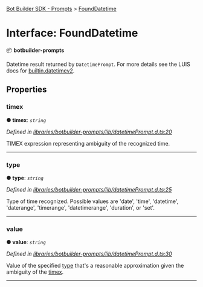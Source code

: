 [Bot Builder SDK - Prompts](../README.md) > [FoundDatetime](../interfaces/botbuilder_prompts.founddatetime.md)



# Interface: FoundDatetime


:package: **botbuilder-prompts**

Datetime result returned by `DatetimePrompt`. For more details see the LUIS docs for [builtin.datetimev2](https://docs.microsoft.com/en-us/azure/cognitive-services/luis/luis-reference-prebuilt-entities#builtindatetimev2).


## Properties
<a id="timex"></a>

###  timex

**●  timex**:  *`string`* 

*Defined in [libraries/botbuilder-prompts/lib/datetimePrompt.d.ts:20](https://github.com/Microsoft/botbuilder-js/blob/b50d910/libraries/botbuilder-prompts/lib/datetimePrompt.d.ts#L20)*



TIMEX expression representing ambiguity of the recognized time.




___

<a id="type"></a>

###  type

**●  type**:  *`string`* 

*Defined in [libraries/botbuilder-prompts/lib/datetimePrompt.d.ts:25](https://github.com/Microsoft/botbuilder-js/blob/b50d910/libraries/botbuilder-prompts/lib/datetimePrompt.d.ts#L25)*



Type of time recognized. Possible values are 'date', 'time', 'datetime', 'daterange', 'timerange', 'datetimerange', 'duration', or 'set'.




___

<a id="value"></a>

###  value

**●  value**:  *`string`* 

*Defined in [libraries/botbuilder-prompts/lib/datetimePrompt.d.ts:30](https://github.com/Microsoft/botbuilder-js/blob/b50d910/libraries/botbuilder-prompts/lib/datetimePrompt.d.ts#L30)*



Value of the specified [type](#type) that's a reasonable approximation given the ambiguity of the [timex](#timex).




___


